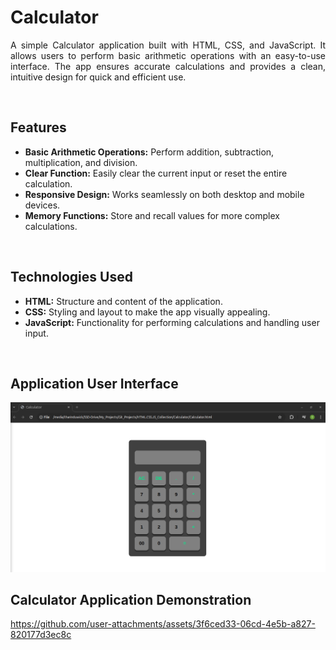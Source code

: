 # Calculator

<p style="text-align: justify;">
A simple Calculator application built with HTML, CSS, and JavaScript. It allows users to perform basic arithmetic operations with an easy-to-use interface. The app ensures accurate calculations and provides a clean, intuitive design for quick and efficient use.
</p>

<br>

## Features

- **Basic Arithmetic Operations:** Perform addition, subtraction, multiplication, and division.
- **Clear Function:** Easily clear the current input or reset the entire calculation.
- **Responsive Design:** Works seamlessly on both desktop and mobile devices.
- **Memory Functions:** Store and recall values for more complex calculations.

<br>

## Technologies Used

- **HTML:** Structure and content of the application.
- **CSS:** Styling and layout to make the app visually appealing.
- **JavaScript:** Functionality for performing calculations and handling user input.

<br>

## Application User Interface 

 <p align="center" width="100%">  
  <img src="https://github.com/Tharindu-Wickramarachchi/HTML-CSS-JavaScript_Collection/blob/main/Calculator/demo/Screenshot-1.png" alt="Screenshot-1">   
 </p>   


## Calculator Application Demonstration

https://github.com/user-attachments/assets/3f6ced33-06cd-4e5b-a827-820177d3ec8c

